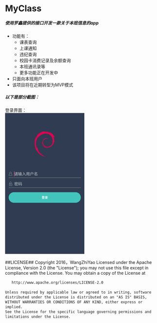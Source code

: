 # MyClass
##### 使用罗鑫提供的接口开发一款关于本班信息的app
* 功能有：
    * 课表查询
    * 上课通知
    * 违纪查询
    * 校园卡消费记录及余额查询
    * 本班通讯录等
    * 更多功能正在开发中  
* 只面向本班用户
* 该项目将在近期转型为MVP模式

##### 以下是部分截图：
登录界面：  
<img src="/screenshot/Login.png" width="260px"/>

##LICENSE##
                    Copyright 2016，WangZhiYao
    Licensed under the Apache License, Version 2.0 (the "License");
    you may not use this file except in compliance with the License.
    You may obtain a copy of the License at

       http://www.apache.org/licenses/LICENSE-2.0

    Unless required by applicable law or agreed to in writing, software
    distributed under the License is distributed on an "AS IS" BASIS,
    WITHOUT WARRANTIES OR CONDITIONS OF ANY KIND, either express or implied.
    See the License for the specific language governing permissions and
    limitations under the License.
